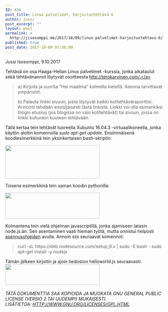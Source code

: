 ```yaml
---
ID: 434
post_title: Linux palvelimet, harjoitustehtävä 6
author: jussi
post_excerpt: ""
layout: post
permalink: >
  http://jisosomppi.me/2017/10/09/linux-palvelimet-harjoitustehtava-6/
published: true
post_date: 2017-10-09 07:36:09
---
```

Jussi Isosomppi, 9.10.2017

Tehtävä on osa Haaga-Helian Linux palvelimet -kurssia, jonka aikataulut sekä tehtävänannot löytyvät osoitteesta <a href="http://terokarvinen.com/2017/aikataulu-linux-palvelimet-ict4tn021-4-ti-ja-5-to-alkusyksy-2017-5-op">http://terokarvinen.com/.</a>
<blockquote>a) Kirjoita ja suorita “Hei maailma” kolmella kielellä. Asenna tarvittavat ympäristöt.

b) Palauta linkki sivuun, josta löytyvät kaikki kotitehtäväraporttisi. Arviointi tehdään ensisijaisesti tästä linkistä. Linkki voi olla esimerkiksi blogin etusivu (jos blogissa on vain kotitehtävät) tai sivuun, jossa on linkki kuhunkin kuuteen tehtävään.</blockquote>
Tällä kertaa tein tehtävät tuoreella Xubuntu 16.04.3 -virtuaalikoneella, jonka käytön aloitin komennolla <em>sudo apt-get update.</em> Ensimmäisenä koodiesimerkkinä tein yksinkertaisen bash-skriptin:

<img class="alignnone size-medium wp-image-435" src="http://jisosomppi.me/wp-content/uploads/2017/10/h6_1png-300x106.png" alt="" width="300" height="106" />

Toisena esimerkkinä tein saman koodin pythonilla:

<img class="alignnone size-medium wp-image-436" src="http://jisosomppi.me/wp-content/uploads/2017/10/h6_2-300x83.png" alt="" width="300" height="83" />

Kolmantena tein vielä ohjelman javascriptillä, jonka ajamiseen latasin node.js:än. Sen asentaminen vaati hieman työtä, mutta onnistui helposti <a href="https://nodejs.org/en/download/package-manager/">asennusohjeiden</a> avulla. Annoin siis seuraavat komennot:
<blockquote>curl -sL https://deb.nodesource.com/setup_6.x | sudo -E bash -
sudo apt-get install -y nodejs</blockquote>
Tämän jälkeen kirjoitin ja ajoin tiedoston helloworld.js seuraavasti:

<img class="alignnone size-medium wp-image-437" src="http://jisosomppi.me/wp-content/uploads/2017/10/h6_3-300x66.png" alt="" width="300" height="66" />
<h6>TÄTÄ DOKUMENTTIA SAA KOPIOIDA JA MUOKATA GNU GENERAL PUBLIC LICENSE (VERSIO 2 TAI UUDEMPI) MUKAISESTI. LISÄTIETOA: <a class="urlextern" title="http://www.gnu.org/licenses/gpl.html" href="http://www.gnu.org/licenses/gpl.html">HTTP://WWW.GNU.ORG/LICENSES/GPL.HTML</a></h6>